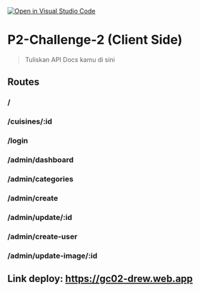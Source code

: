 [![Open in Visual Studio Code](https://classroom.github.com/assets/open-in-vscode-2e0aaae1b6195c2367325f4f02e2d04e9abb55f0b24a779b69b11b9e10269abc.svg)](https://classroom.github.com/online_ide?assignment_repo_id=18720776&assignment_repo_type=AssignmentRepo)

# P2-Challenge-2 (Client Side)

> Tuliskan API Docs kamu di sini

## Routes

### /

### /cuisines/:id

### /login

### /admin/dashboard

### /admin/categories

### /admin/create

### /admin/update/:id

### /admin/create-user

### /admin/update-image/:id

## Link deploy: https://gc02-drew.web.app
